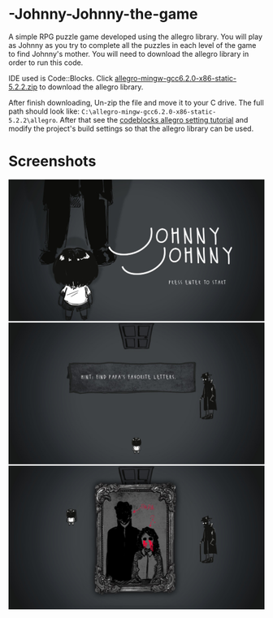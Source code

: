 # -Johnny-Johnny-the-game
A simple RPG puzzle game developed using the allegro library. You will play as Johnny as you try to complete all the puzzles in each level of the game to find Johnny's mother. You will need to download the allegro library in order to run this code.

IDE used is Code::Blocks. Click [allegro-mingw-gcc6.2.0-x86-static-5.2.2.zip](https://github.com/liballeg/allegro5/releases/download/5.2.2.0/allegro-mingw-gcc6.2.0-x86-static-5.2.2.zip) to download the allegro library.

After finish downloading, Un-zip the file and move it to your C drive. The full path should look like: `C:\allegro-mingw-gcc6.2.0-x86-static-5.2.2\allegro`. After that see the [codeblocks allegro setting tutorial](/codeblocks%20allegro%20setting%20tutorial.txt) and modify the project's build settings so that the allegro library can be used.  

# Screenshots
![](/Game%20screenshots/sc_1.jpg)
![](/Game%20screenshots/sc_2.jpg)
![](/Game%20screenshots/sc_3.jpg)
